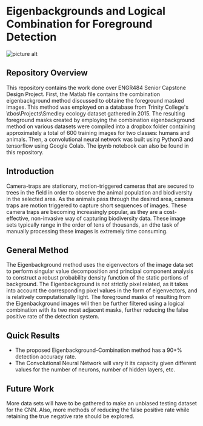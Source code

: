 # Eigenbackgrounds and Logical Combination for Foreground Detection

![picture alt](https://specials-images.forbesimg.com/imageserve/559ebf67e4b05c2c3431c7a4/300x300.jpg?fit=scale&background=000000)

## Repository Overview 
This repository contains the work done over ENGR484 Senior Capstone Design Project. 
First, the Matlab file contains the combination eigenbackground method discussed to obtaine the foreground masked images.
This method was employed on a database from Trinity College's \\tbos\Projects\Smedley ecology dataset gathered in 2015.
The resulting foreground masks created by employing the combination eigenbackground method on various datasets were compiled
into a dropbox folder containing approximately a total of 600 training images for two classes: humans and animals.
Then, a convolutional neural network was built using Python3 and tensorflow using Google Colab. The ipynb notebook can also be
found in this repository.

## Introduction
Camera-traps are stationary, motion-triggered cameras that are secured to trees in the field in order to observe the animal population and biodiversity in the selected area. As the animals pass through the desired area, camera traps are motion triggered to capture short sequences of images. These camera traps are becoming increasingly popular, as they are a cost-effective, non-invasive way of capturing biodiversity data. These image sets typically range in the order of tens of thousands, an dthe task of manually processing these images is extremely time consuming. 

## General Method
The Eigenbackground method uses the eigenvectors of the image data set to perform singular value decomposition and principal component analysis to construct a robust probability density function of the static portions of background. The Eigenbackground is not strictly pixel related, as it takes into account the corresponding pixel values in the form of eigenvectors, and is relatively computationally light. The foreground masks of resulting from the Eigenbackground images will then be further filtered using a logical combination with its two most adjacent masks, further reducing the false positive rate of the detection system. 

## Quick Results
* The proposed Eigenbackground-Combination method has a 90+% detection accuracy rate. 
* The Convolutional Neural Network will vary it its capacity given different values for the number of neurons, number of hidden layers, etc.

## Future Work
More data sets will have to be gathered to make an unbiased testing dataset for the CNN. Also, more methods of reducing the false positive rate while retaining the true negative rate should be explored. 
